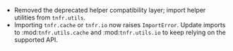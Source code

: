 - Removed the deprecated helper compatibility layer; import helper utilities from `tnfr.utils`.
- Importing `tnfr.cache` or `tnfr.io` now raises ``ImportError``. Update imports to
  :mod:`tnfr.utils.cache` and :mod:`tnfr.utils.io` to keep relying on the supported API.
